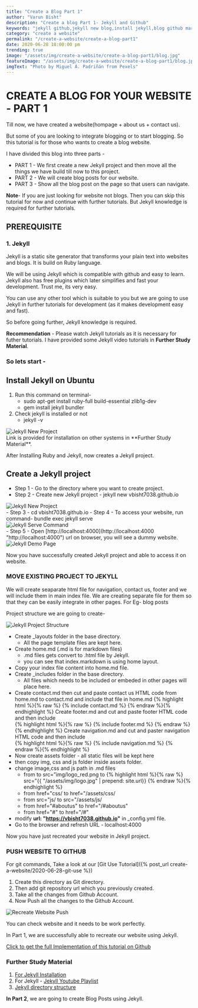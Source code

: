 ```yaml
---
title: "Create a Blog Part 1"
author: "Varun Bisht"
description: "Create a blog Part 1- Jekyll and Github"
keywords: "jekyll github,jekyll new blog,install jekyll,blog github markdown,building a blog with jekyll"
category: "create a website"
permalink: "/create-a-website/create-a-blog-part1"
date: 2020-06-28 18:00:00 pm
trending: true
image: "/assets/img/create-a-website/create-a-blog-part1/blog.jpg"
featureImage: "/assets/img/create-a-website/create-a-blog-part1/blog.jpg"
imgText: "Photo by Miguel Á. Padriñán from Pexels"
---
```

# CREATE A BLOG FOR YOUR WEBSITE - PART 1

Till now, we have created a website(hompage + about us + contact us).

But some of you are looking to integrate blogging or to start blogging. So this tutorial is for those who wants to create a blog website.

I have divided this blog into three parts -
- PART 1 - We first create a new Jekyll project and then move all the things we have build till now to this project.
- PART 2 - We will create blog posts for our website.
- PART 3 - Show all the blog post on the page so that users can navigate.

**Note**- If you are just looking for website not blogs. Then you can skip this tutorial for now and continue with further tutorials.
But Jekyll knowledge is required for further tutorials.

## PREREQUISITE

### 1. Jekyll

Jekyll is a static site generator that transforms your plain text into websites and blogs. It is build on Ruby language.

We will be using Jekyll which is compatible with github and easy to learn.
Jekyll also has free plugins which later simplifies and fast your development.
Trust me, its very easy.

You can use any other tool which is suitable to you but we are going to use Jekyll in further tutorials for development (as it makes development easy and fast).

So before going further, Jekyll knowledge is required.

**Recommendation** - Please watch Jekyll tutorials as it is necessary for futher tutorials.
I have provided some Jekyll video tutorials in **Further Study Material**.

### So lets start -

## Install Jekyll on Ubuntu
1. Run this command on terminal-
   - sudo apt-get install ruby-full build-essential zlib1g-dev
   - gem install jekyll bundler
3. Check jekyll is installed or not
   - jekyll -v

<div class="imgCont">
  <img alt="Jekyll New Project" title="Jekyll New Project" src="/assets/img/create-a-website/create-a-blog-part1/install_jekyll.png"/>
</div>
Link is provided for installation on other systems in **Further Study Material**.

After Installing Ruby and Jekyll, now creates a Jekyll project.

## Create a Jekyll project
- Step 1 - Go to the directory where you want to create project.
- Step 2 - Create new Jekyll project - jekyll new vbisht7038.github.io
<div class="imgCont">
  <img alt="Jekyll New Project" title="Jekyll New Project" src="/assets/img/create-a-website/create-a-blog-part1/jekyll-new-project.png"/>
</div>
- Step 3 - cd vbisht7038.github.io
- Step 4 - To access your website, run command- bundle exec jekyll serve
<div class="imgCont">
  <img alt="Jekyll Serve Command" title="Jekyll Serve Command" src="/assets/img/create-a-website/create-a-blog-part1/jekyll_serve_command.png"/>
</div>
- Step 5 - Open [http://localhost:4000](http://localhost:4000 "http://localhost:4000") url on browser, you will see a dummy website.
<div class="imgCont">
  <img alt="Jekyll Demo Page" title="Jekyll Demo Page" src="/assets/img/create-a-website/create-a-blog-part1/jekyll_demo_page.png"/>
</div>

Now you have successfully created Jekyll project and able to access it on website.

### MOVE EXISTING PROJECT TO JEKYLL

We will create seaparate html file for navigation, contact us, footer and we will include them in main index file.
We are creating separate file for them so that they can be easily integrate in other pages. For Eg- blog posts

Project structure we are going to create-

<div class="imgCont">
  <img alt="Jekyll Project Structure" title="Jekyll Project Structure" src="/assets/img/create-a-website/create-a-blog-part1/jekyll_project_structure.png"/>
</div>

- Create _layouts folder in the base directory.
   - All the page template files are kept here.
- Create home.md (.md is for markdown files)
   - .md files gets convert to .html file by Jekyll.
   - you can see that index.markdown is using home layout.
- Copy your index file content into home.md file.
- Create _includes folder in the base directory.
   - All files which needs to be included or embeded in other pages will place here.
- Create contact.md then cut and paste contact us HTML code from home.md to contact.md and include that file in home.md
{% highlight html %}{% raw %}
{% include contact.md %}
{% endraw %}{% endhighlight %}
Create footer.md and cut and paste footer HTML code and then include  
{% highlight html %}{% raw %}
{% include footer.md %}
{% endraw %}{% endhighlight %}
Create navigation.md and cut and paster navigation HTML code and then include  
{% highlight html %}{% raw %}
{% include navigation.md %}
{% endraw %}{% endhighlight %}
- Now create assets folder - all static files will be kept here
- then copy img, css and js folder inside assets folder.
- change image,css and js path in .md files
   - from to src=”img/logo_red.png to
   {% highlight html %}{% raw %}
   src="{{ "/assets/img/logo.jpg" | prepend: site.url}}
   {% endraw %}{% endhighlight %}
   - from href="css/ to href="/assets/css/
   - from src="js/ to src="/assets/js/
   - from href="#aboutus" to href="/#aboutus"
   - from href="#" to href="/#"
- modify **url: "https://vbisht7038.github.io"** in _config.yml file.
- Go to the browser and refresh URL - localhost:4000

Now you have just recreated your website in Jekyll project.

### PUSH WEBSITE TO GITHUB

For git commands, Take a look at our [Git Use Tutorial]({% post_url create-a-website/2020-06-28-git-use %})

1. Create this directory as Git directory.
2. Then add git repository url which you previously created.
3. Take all the changes from Github Account.
4. Now Push all the changes to the Github Account.
<div class="imgCont">
  <img alt="Recreate Website Push" title="Recreate Website Push" src="/assets/img/create-a-website/create-a-blog-part1/recreate_website_push.png"/>
</div>

You can check website and it needs to be work perfectly.

In Part 1, we are successfully able to recreate our website using Jekyll.

<a href="https://github.com/vbisht7038/vbisht7038.github.io.git">Click to get the full Implementation of this tutorial on Github</a>

### Further Study Material
1. [For Jekyll Installation](https://jekyllrb.com/docs/installation "For Jekyll Installation")
2. For Jekyll - [Jekyll Youtube Playlist](https://www.youtube.com/watch?v=T1itpPvFWHI&list=PLLAZ4kZ9dFpOPV5C5Ay0pHaa0RJFhcmcB "Jekyll Youtube Playlist")
3. [Jekyll directory structure](https://jekyllrb.com/docs/structure/ "Jekyll directory structure")

**In Part 2**, we are going to create Blog Posts using Jekyll.
